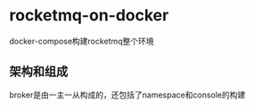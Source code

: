 # rocketmq-on-docker
docker-compose构建rocketmq整个环境
## 架构和组成
broker是由一主一从构成的，还包括了namespace和console的构建
